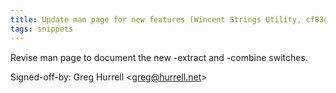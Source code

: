```yaml
---
title: Update man page for new features (Wincent Strings Utility, cf83d69)
tags: snippets
---
```


Revise man page to document the new -extract and -combine switches.

Signed-off-by: Greg Hurrell &lt;greg@hurrell.net&gt;
